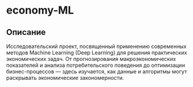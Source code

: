 # economy-ML

## Описание
Исследовательский проект, посвященный применению современных методов Machine Learning (Deep Learning) для решения практических экономических задач. От прогнозирования макроэкономических показателей и анализа потребительского поведения до оптимизации бизнес-процессов — здесь изучается, как данные и алгоритмы могут раскрывать экономические закономерности.

